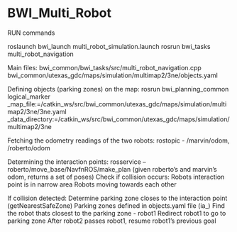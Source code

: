 # BWI_Multi_Robot
RUN commands

roslaunch bwi_launch multi_robot_simulation.launch
rosrun bwi_tasks multi_robot_navigation 

Main files:
bwi_common/bwi_tasks/src/multi_robot_navigation.cpp
bwi_common/utexas_gdc/maps/simulation/multimap2/3ne/objects.yaml

Defining objects (parking zones) on the map:
rosrun bwi_planning_common logical_marker _map_file:=/catkin_ws/src/bwi_common/utexas_gdc/maps/simulation/multimap2/3ne/3ne.yaml _data_directory:=/catkin_ws/src/bwi_common/utexas_gdc/maps/simulation/multimap2/3ne

Fetching the odometry readings of the two robots:
rostopic - /marvin/odom, /roberto/odom

Determining the interaction points:
rosservice – roberto/move_base/NavfnROS/make_plan (given roberto’s and marvin’s odom, returns a set of poses)
Check if collision occurs:
	Robots interaction point is in narrow area
	Robots moving towards each other
	
If collision detected:
	Determine parking zone closes to the interaction point (getNearestSafeZone)
		Parking zones defined in objects.yaml file (ia_)
	Find the robot thats closest to the parking zone - robot1
	Redirect robot1 to go to parking zone
	After robot2 passes robot1, resume robot1’s previous goal
